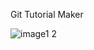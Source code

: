 Git Tutorial Maker 

![image1 2](https://github.com/user-attachments/assets/7a1a43ba-58c6-436d-bd42-b49b1be07333)
